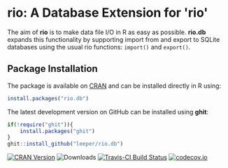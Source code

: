 # rio: A Database Extension for 'rio' #

The aim of **rio** is to make data file I/O in R as easy as possible. **rio.db** expands this functionality by supporting import from and export to SQLite databases using the usual rio functions: `import()` and `export()`.

## Package Installation ##

The package is available on [CRAN](http://cran.r-project.org/web/packages/rio.db/) and can be installed directly in R using:

```R
install.packages("rio.db")
```

The latest development version on GitHub can be installed using **ghit**:

```R
if(!require("ghit")){
    install.packages("ghit")
}
ghit::install_github("leeper/rio.db")
```

[![CRAN Version](http://www.r-pkg.org/badges/version/rio.db)](http://cran.r-project.org/package=rio.db)
![Downloads](http://cranlogs.r-pkg.org/badges/rio.db)
[![Travis-CI Build Status](https://travis-ci.org/leeper/rio.db.png?branch=master)](https://travis-ci.org/leeper/rio.db)
[![codecov.io](http://codecov.io/github/leeper/rio.db/coverage.svg?branch=master)](http://codecov.io/github/leeper/rio.db?branch=master)


